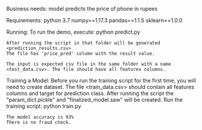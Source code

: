 Business needs:
    model predicts the price of phone in rupees

Requirements:
    python 3.7
    numpy==1.17.3
    pandas==1.1.5
    sklearn==1.0.0

Running:
    To run the demo, execute:
        python predict.py 

    After running the script in that folder will be generated <prediction_results.csv> 
    The file has 'price_pred' column with the result value.

    The input is expected csv file in the same folder with a name <test_data.csv>. The file should have all features columns. 

Training a Model:
    Before you run the training script for the first time, you will need to create dataset. The file <train_data.csv> should contain all features columns and target for prediction class.
    After running the script the "param_dict.pickle"  and "finalized_model.saw" will be created.
    Run the training script:
        python train.py

    The model accuracy is 93%
    There is no fraud check.
